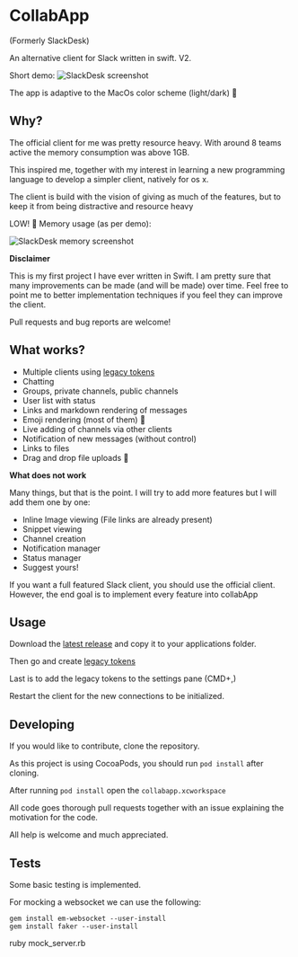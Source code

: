 # CollabApp
(Formerly SlackDesk)

An alternative client for Slack written in swift. V2.

Short demo:
![SlackDesk screenshot](Resources/collabapp.gif "SlackDesk demo")

The app is adaptive to the MacOs color scheme (light/dark) 💪

## Why?

The official client for me was pretty resource heavy. With around 8 teams active
the memory consumption was above 1GB.

This inspired me, together with my interest in learning a new programming
language to develop a simpler client, natively for os x.

The client is build with the vision of giving as much of the features, but to
keep it from being distractive and resource heavy

LOW! 🙏 Memory usage (as per demo):

![SlackDesk memory screenshot](Resources/usage.png "SlackDesk resource screenshot")

__Disclaimer__

This is my first project I have ever written in Swift. I am pretty sure that many
improvements can be made (and will be made) over time. Feel free to point me to
better implementation techniques if you feel they can improve the client.

Pull requests and bug reports are welcome!

## What works?

- Multiple clients using [legacy tokens](https://api.slack.com/custom-integrations/legacy-tokens)
- Chatting
- Groups, private channels, public channels
- User list with status
- Links and markdown rendering of messages
- Emoji rendering (most of them) 💪
- Live adding of channels via other clients
- Notification of new messages (without control)
- Links to files
- Drag and drop file uploads 🤳

__What does not work__

Many things, but that is the point. I will try to add more features but I will
add them one by one:

- Inline Image viewing (File links are already present)
- Snippet viewing
- Channel creation
- Notification manager
- Status manager
- Suggest yours!

If you want a full featured Slack client, you should use the official client.
However, the end goal is to implement every feature into collabApp

## Usage

Download the [latest release](https://github.com/naturalgeek/CollabApp/releases) and copy it to your applications
folder.

Then go and create [legacy tokens](https://api.slack.com/custom-integrations/legacy-tokens)

Last is to add the legacy tokens to the settings pane (CMD+,)

Restart the client for the new connections to be initialized.

## Developing

If you would like to contribute, clone the repository.

As this project is using CocoaPods, you should run `pod install` after cloning.

After running `pod install` open the `collabapp.xcworkspace`

All code goes thorough pull requests together with an issue explaining the
motivation for the code.

All help is welcome and much appreciated.

## Tests

Some basic testing is implemented.

For mocking a websocket we can use the following:

```
gem install em-websocket --user-install
gem install faker --user-install
```

ruby mock_server.rb

